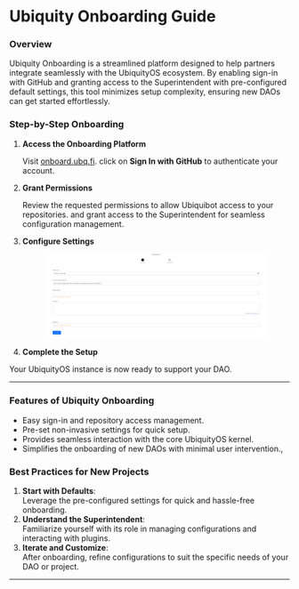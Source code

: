# Ubiquity Onboarding Guide

### **Overview**

Ubiquity Onboarding is a streamlined platform designed to help partners integrate seamlessly with the UbiquityOS ecosystem. By enabling sign-in with GitHub and granting access to the Superintendent with pre-configured default settings, this tool minimizes setup complexity, ensuring new DAOs can get started effortlessly.

### **Step-by-Step Onboarding**

1.  **Access the Onboarding Platform**

    Visit [onboard.ubq.fi](https://onboard.ubq.fi). click on **Sign In with GitHub** to authenticate your account.
2.  **Grant Permissions**

    Review the requested permissions to allow Ubiquibot access to your repositories. and grant access to the Superintendent for seamless configuration management.
3.  **Configure Settings**



    <figure><img src="../.gitbook/assets/image (25).png" alt=""><figcaption></figcaption></figure>


4.  **Complete the Setup**





Your UbiquityOS instance is now ready to support your DAO.

***

### **Features of Ubiquity Onboarding**

* Easy sign-in and repository access management.
* Pre-set non-invasive settings for quick setup.
* Provides seamless interaction with the core UbiquityOS kernel.
* Simplifies the onboarding of new DAOs with minimal user intervention.,

### **Best Practices for New Projects**

1. **Start with Defaults**:\
   Leverage the pre-configured settings for quick and hassle-free onboarding.
2. **Understand the Superintendent**:\
   Familiarize yourself with its role in managing configurations and interacting with plugins.
3. **Iterate and Customize**:\
   After onboarding, refine configurations to suit the specific needs of your DAO or project.

***
